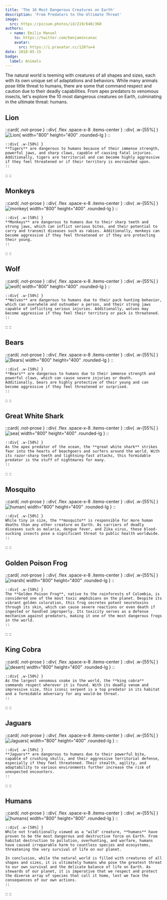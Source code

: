 ```yaml
---
title: 'The 10 Most Dangerous Creatures on Earth'
description: 'From Predators to the Ultimate Threat'
image:
  src: https://picsum.photos/id/219/640/360
authors:
  - name: Emilio Manuel
    to: https://twitter.com/benjamincanac
    avatar:
      src: https://i.pravatar.cc/128?u=4
date: 2018-05-15
badge:
  label: Animals
---
```


The natural world is teeming with creatures of all shapes and sizes, each with its own unique set of adaptations and behaviors. While many animals pose little threat to humans, there are some that command respect and caution due to their deadly capabilities. From apex predators to venomous insects, let's explore the 10 most dangerous creatures on Earth, culminating in the ultimate threat: humans.

## Lion

::card{ .not-prose }
::div{ .flex .space-x-8 .items-center }
::div{ .w-[55%] }
![Lion](https://picsum.photos/id/1074/800/400){ width="800" height="400" .rounded-lg }
::

    ::div{ .w-[50%] }
    **Tigers** are dangerous to humans because of their immense strength, powerful jaws, and sharp claws, capable of causing fatal injuries. Additionally, tigers are territorial and can become highly aggressive if they feel threatened or if their territory is encroached upon.
    ::

::
::

## Monkeys

::card{ .not-prose }
::div{ .flex .space-x-8 .items-center }
::div{ .w-[55%] }
![monkey](https://picsum.photos/id/783/800/400){ width="800" height="400" .rounded-lg }
::

    ::div{ .w-[50%] }
    **Monkeys** are dangerous to humans due to their sharp teeth and strong jaws, which can inflict serious bites, and their potential to carry and transmit diseases such as rabies. Additionally, monkeys can become aggressive if they feel threatened or if they are protecting their young.
    ::

::
::

## Wolf

::card{ .not-prose }
::div{ .flex .space-x-8 .items-center }
::div{ .w-[55%] }
![wolf](https://picsum.photos/id/582/800/400){ width="800" height="400" .rounded-lg }
::

    ::div{ .w-[50%] }
    **Wolves** are dangerous to humans due to their pack hunting behavior, which can overwhelm and outnumber a person, and their strong jaws capable of inflicting serious injuries. Additionally, wolves may become aggressive if they feel their territory or pack is threatened.
    ::

::
::

## Bears

::card{ .not-prose }
::div{ .flex .space-x-8 .items-center }
::div{ .w-[55%] }
![Bears](https://picsum.photos/id/1020/800/400){ width="800" height="400" .rounded-lg }
::

    ::div{ .w-[50%] }
    **Bears** are dangerous to humans due to their immense strength and powerful claws, which can cause severe injuries or death. Additionally, bears are highly protective of their young and can become aggressive if they feel threatened or surprised.
    ::

::
::

## Great White Shark

::card{ .not-prose }
::div{ .flex .space-x-8 .items-center }
::div{ .w-[55%] }
![sea](https://picsum.photos/id/124/800/400){ width="800" height="400" .rounded-lg }
::

    ::div{ .w-[50%] }
    As the apex predator of the ocean, the **great white shark** strikes fear into the hearts of beachgoers and surfers around the world. With its razor-sharp teeth and lightning-fast attacks, this formidable predator is the stuff of nightmares for many.
    ::

::
::

## Mosquito

::card{ .not-prose }
::div{ .flex .space-x-8 .items-center }
::div{ .w-[55%] }
![human](https://picsum.photos/id/996/800/400){ width="800" height="400" .rounded-lg }
::

    ::div{ .w-[50%] }
    While tiny in size, the **mosquito** is responsible for more human deaths than any other creature on Earth. As carriers of deadly diseases such as malaria, dengue fever, and Zika virus, these blood-sucking insects pose a significant threat to public health worldwide.
    ::

::
::

## Golden Poison Frog

::card{ .not-prose }
::div{ .flex .space-x-8 .items-center }
::div{ .w-[55%] }
![marsh](https://picsum.photos/id/128/800/400){ width="800" height="400" .rounded-lg }
::

    ::div{ .w-[50%] }
    The **Golden Poison Frog**, native to the rainforests of Colombia, is considered one of the most toxic amphibians on the planet. Despite its vibrant golden coloration, this frog secretes potent neurotoxins through its skin, which can cause severe reactions or even death if ingested or handled improperly. Its toxicity serves as a defense mechanism against predators, making it one of the most dangerous frogs in the world.
    ::

::
::

## King Cobra

::card{ .not-prose }
::div{ .flex .space-x-8 .items-center }
::div{ .w-[55%] }
![desert](https://picsum.photos/id/196/800/400){ width="800" height="400" .rounded-lg }
::

    ::div{ .w-[50%] }
    As the largest venomous snake in the world, the **king cobra** commands respect wherever it is found. With its deadly venom and impressive size, this iconic serpent is a top predator in its habitat and a formidable adversary for any would-be threat.
    ::

::
::

## Jaguars

::card{ .not-prose }
::div{ .flex .space-x-8 .items-center }
::div{ .w-[55%] }
![Jaguars](https://picsum.photos/id/219/800/400){ width="800" height="400" .rounded-lg }
::

    ::div{ .w-[50%] }
    **Jaguars** are dangerous to humans due to their powerful bite, capable of crushing skulls, and their aggressive territorial defense, especially if they feel threatened. Their stealth, agility, and adaptability to various environments further increase the risk of unexpected encounters.
    ::

::
::

## Humans

::card{ .not-prose }
::div{ .flex .space-x-8 .items-center }
::div{ .w-[55%] }
![humans](https://picsum.photos/id/978/800/800){ width="800" height="800" .rounded-lg }
::

    ::div{ .w-[50%] }
    While not traditionally viewed as a "wild" creature, **humans** have proven to be the most dangerous and destructive force on Earth. From habitat destruction to pollution, overhunting, and warfare, humans have caused irreparable harm to countless species and ecosystems, threatening the very survival of life on our planet.

    In conclusion, while the natural world is filled with creatures of all shapes and sizes, it is ultimately humans who pose the greatest threat to our own survival and the delicate balance of life on Earth. As stewards of our planet, it is imperative that we respect and protect the diverse array of species that call it home, lest we face the consequences of our own actions.
    ::

::
::
